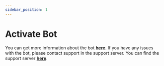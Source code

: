```yaml
---
sidebar_position: 1
---
```


# Activate Bot

You can get more information about the bot [**here**](/docs/information). If you have any issues with the bot, please contact support in the support server. You can find the support server [**here**](https://discord.gg/5xEwm8e6Vy).

